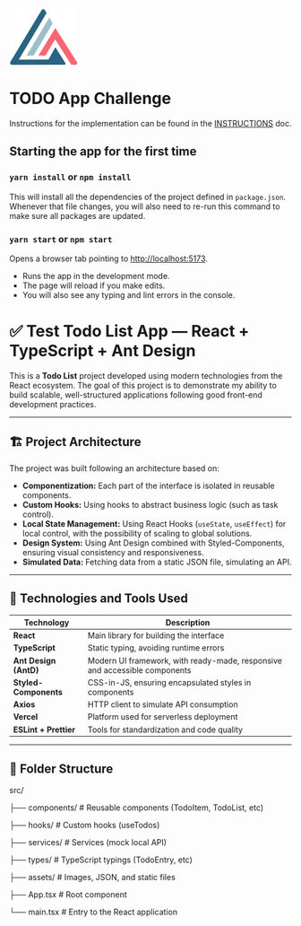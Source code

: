 ![Everest Logo](public/everest-logo.svg?raw=true 'Everest Logo')

# TODO App Challenge

Instructions for the implementation can be found in the [INSTRUCTIONS](./INSTRUCTIONS.md) doc.

## Starting the app for the first time

### `yarn install` or `npm install`

This will install all the dependencies of the project defined in `package.json`. Whenever that file changes, you will also need to re-run this command to make sure all packages are updated.

### `yarn start` or `npm start`

Opens a browser tab pointing to [http://localhost:5173](http://localhost:5173).

- Runs the app in the development mode.
- The page will reload if you make edits.
- You will also see any typing and lint errors in the console.

# ✅ Test Todo List App — React + TypeScript + Ant Design

This is a **Todo List** project developed using modern technologies from the React ecosystem. The goal of this project is to demonstrate my ability to build scalable, well-structured applications following good front-end development practices.

---

## 🏗️ Project Architecture

The project was built following an architecture based on:

- **Componentization:** Each part of the interface is isolated in reusable components.
- **Custom Hooks:** Using hooks to abstract business logic (such as task control).
- **Local State Management:** Using React Hooks (`useState`, `useEffect`) for local control, with the possibility of scaling to global solutions.
- **Design System:** Using Ant Design combined with Styled-Components, ensuring visual consistency and responsiveness.
- **Simulated Data:** Fetching data from a static JSON file, simulating an API.

---

## 🚀 Technologies and Tools Used

| Technology            | Description                                                                |
| --------------------- | -------------------------------------------------------------------------- |
| **React**             | Main library for building the interface                                    |
| **TypeScript**        | Static typing, avoiding runtime errors                                     |
| **Ant Design (AntD)** | Modern UI framework, with ready-made, responsive and accessible components |
| **Styled-Components** | CSS-in-JS, ensuring encapsulated styles in components                      |
| **Axios**             | HTTP client to simulate API consumption                                    |
| **Vercel**            | Platform used for serverless deployment                                    |
| **ESLint + Prettier** | Tools for standardization and code quality                                 |

---

## 📂 Folder Structure

src/

├── components/ # Reusable components (TodoItem, TodoList, etc)

├── hooks/ # Custom hooks (useTodos)

├── services/ # Services (mock local API)

├── types/ # TypeScript typings (TodoEntry, etc)

├── assets/ # Images, JSON, and static files

├── App.tsx # Root component

└── main.tsx # Entry to the React application
